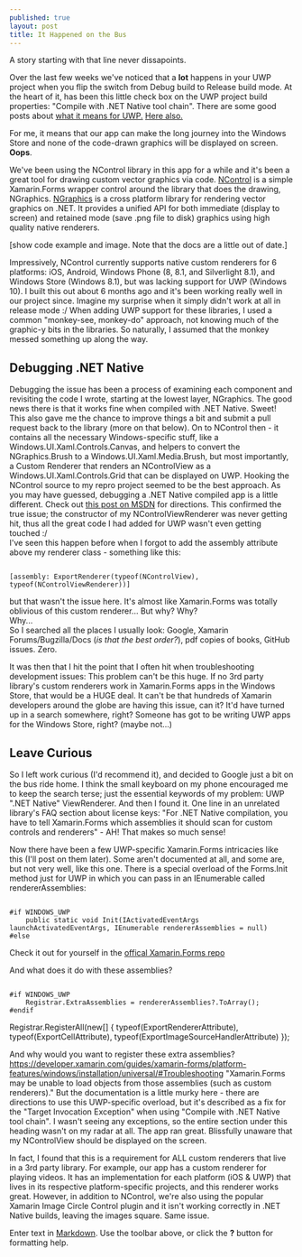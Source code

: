 ```yaml
---
published: true
layout: post
title: It Happened on the Bus
---
```

A story starting with that line never dissapoints.

Over the last few weeks we've noticed that a **lot** happens in your UWP project when you flip the switch from Debug build to Release build mode.  At the heart of it, has been this little check box on the UWP project build properties: "Compile with .NET Native tool chain".  There are some good posts about [what it means for UWP.]( https://blogs.windows.com/buildingapps/2015/08/20/net-native-what-it-means-for-universal-windows-platform-uwp-developers/#HG2ld3KGHUOiMVQI.97)  [Here also.](http://stackoverflow.com/questions/37759125/windows-store-apps-windows-8-vs-uwp)

For me, it means that our app can make the long journey into the Windows Store and none of the code-drawn graphics will be displayed on screen.  **Oops**.

We've been using the NControl library in this app for a while and it's been a great tool for drawing custom vector graphics via code.  [NControl](https://github.com/chrfalch/NControl) is a simple Xamarin.Forms wrapper control around the library that does the drawing, NGraphics.  [NGraphics](https://github.com/praeclarum/NGraphics) is a cross platform library for rendering vector graphics on .NET.  It provides a unified API for both immediate (display to screen) and retained mode (save .png file to disk) graphics using high quality native renderers.

[show code example and image. Note that the docs are a little out of date.]


Impressively, NControl currently supports native custom renderers for 6 platforms: iOS, Android, Windows Phone (8, 8.1, and Silverlight 8.1), and Windows Store (Windows 8.1), but was lacking support for UWP (Windows 10).  I built this out about 6 months ago and it's been working really well in our project since.  Imagine my surprise when it simply didn't work at all in release mode :/  When adding UWP support for these libraries, I used a common "monkey-see, monkey-do" approach, not knowing much of the graphic-y bits in the libraries.  So naturally, I assumed that the monkey messed something up along the way.
  
  
## Debugging .NET Native

Debugging the issue has been a process of examining each component and revisiting the code I wrote, starting at the lowest layer, NGraphics.  The good news there is that it works fine when compiled with .NET Native.  Sweet!  This also gave me the chance to improve things a bit and submit a pull request back to the library (more on that below). 
On to NControl then - it contains all the necessary Windows-specific stuff, like a Windows.UI.Xaml.Controls.Canvas, and helpers to convert the NGraphics.Brush to a Windows.UI.Xaml.Media.Brush, but most importantly, a Custom Renderer that renders an NControlView as a Windows.UI.Xaml.Controls.Grid that can be displayed on UWP.  Hooking the NControl source to my repro project seemed to be the best approach.  As you may have guessed, debugging a .NET Native compiled app is a little different.  Check out [this post on MSDN](https://blogs.msdn.microsoft.com/visualstudioalm/2015/07/29/debugging-net-native-windows-universal-apps/) for directions.
This confirmed the true issue; the constructor of my NControlViewRenderer was never getting hit, thus all the great code I had added for UWP wasn't even getting touched :/  
I've seen this happen before when I forgot to add the assembly attribute above my renderer class - something like this:
<pre><code>
[assembly: ExportRenderer(typeof(NControlView), typeof(NControlViewRenderer))]
</code></pre> 
but that wasn't the issue here.  It's almost like Xamarin.Forms was totally oblivious of this custom renderer...  But why?  Why?  
Why...  
So I searched all the places I usually look: Google, Xamarin Forums/Bugzilla/Docs (_is that the best order?_), pdf copies of books, GitHub issues.  Zero.

It was then that I hit the point that I often hit when troubleshooting development issues: This problem can't be this huge.  If no 3rd party library's custom renderers work in Xamarin.Forms apps in the Windows Store, that would be a HUGE deal.  It can't be that hundreds of Xamarin developers around the globe are having this issue, can it?  It'd have turned up in a search somewhere, right?  Someone has got to be writing UWP apps for the Windows Store, right?  (maybe not...)


## Leave Curious

So I left work curious (I'd recommend it), and decided to Google just a bit on the bus ride home.  I think the small keyboard on my phone encouraged me to keep the search terse; just the essential keywords of my problem: UWP ".NET Native" ViewRenderer.  And then I found it.  One line in an unrelated library's FAQ section about license keys: "For .NET Native compilation, you have to tell Xamarin.Forms which assemblies it should scan for custom controls and renderers" - AH!  That makes so much sense!

Now there have been a few UWP-specific Xamarin.Forms intricacies like this (I'll post on them later).  Some aren't documented at all, and some are, but not very well, like this one.  There is a special overload of the Forms.Init method just for UWP in which you can pass in an IEnumerable<Assembly> called rendererAssemblies:
<pre><code>
#if WINDOWS_UWP
    public static void Init(IActivatedEventArgs launchActivatedEventArgs, IEnumerable<Assembly> rendererAssemblies = null)
#else
</code></pre>
Check it out for yourself in the [offical Xamarin.Forms repo](https://github.com/xamarin/Xamarin.Forms/blob/master/Xamarin.Forms.Platform.WinRT.Tablet/Forms.cs#L28)

And what does it do with these assemblies?
<pre><code>
#if WINDOWS_UWP
    Registrar.ExtraAssemblies = rendererAssemblies?.ToArray();
#endif
</code></pre>

Registrar.RegisterAll(new[] { typeof(ExportRendererAttribute), typeof(ExportCellAttribute), typeof(ExportImageSourceHandlerAttribute) });

And why would you want to register these extra assemblies?
https://developer.xamarin.com/guides/xamarin-forms/platform-features/windows/installation/universal/#Troubleshooting
"Xamarin.Forms may be unable to load objects from those assemblies (such as custom renderers)."  But the documentation is a little murky here - there are directions to use this UWP-specific overload, but it's described as a fix for the "Target Invocation Exception" when using "Compile with .NET Native tool chain".  I wasn't seeing any exceptions, so the entire section under this heading wasn't on my radar at all.  The app ran great.  Blissfully unaware that my NControlView should be displayed on the screen.

In fact, I found that this is a requirement for ALL custom renderers that live in a 3rd party library.  For example, our app has a custom renderer for playing videos.  It has an implementation for each platform (iOS & UWP) that lives in its respective platform-specific projects, and this renderer works great.  However, in addition to NControl, we're also using the popular Xamarin Image Circle Control plugin and it isn't working correctly in .NET Native builds, leaving the images square.  Same issue.


Enter text in [Markdown](http://daringfireball.net/projects/markdown/). Use the toolbar above, or click the **?** button for formatting help.

